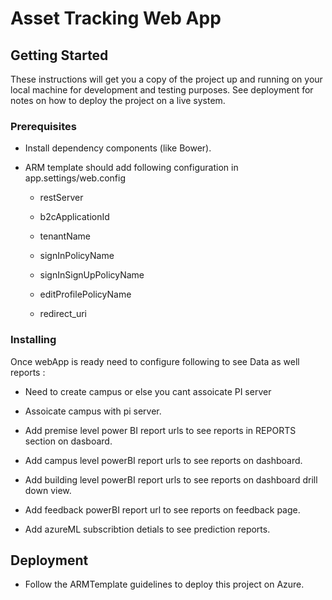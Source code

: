 # Asset Tracking Web App

## Getting Started

   These instructions will get you a copy of the project up and running on your local machine for development and testing purposes. See deployment for notes on how to deploy the project on a live system.

### Prerequisites

* Install dependency components (like Bower).

* ARM template should add following configuration in app.settings/web.config

   * restServer
   
   * b2cApplicationId
   
   * tenantName
   
   * signInPolicyName
   
   * signInSignUpPolicyName
   
   * editProfilePolicyName
   
   * redirect_uri    

### Installing

Once webApp is ready need to configure following to see Data as well reports :

* Need to create campus or else you cant assoicate PI server 

* Assoicate campus with pi server.

* Add premise level power BI report urls to see reports in REPORTS section on dasboard.

* Add campus level powerBI report urls to see reports on dashboard.

* Add building  level powerBI report urls to see reports on dashboard drill down view.

* Add feedback  powerBI report url to see reports on feedback page.

* Add azureML subscribtion detials to see prediction reports.

## Deployment

 * Follow the ARMTemplate guidelines to deploy this project on Azure.
